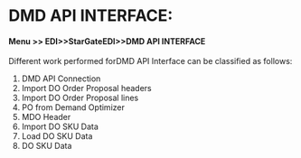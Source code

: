 # DMD API INTERFACE:

#### Menu &gt;&gt; EDI&gt;&gt;StarGateEDI&gt;&gt;DMD API INTERFACE

Different work performed forDMD API Interface can be classified as follows:

1. DMD API Connection
2. Import DO Order Proposal headers
3. Import DO Order Proposal lines
4. PO from Demand Optimizer
5. MDO Header
6. Import DO SKU Data
7. Load DO SKU Data
8. DO SKU Data



